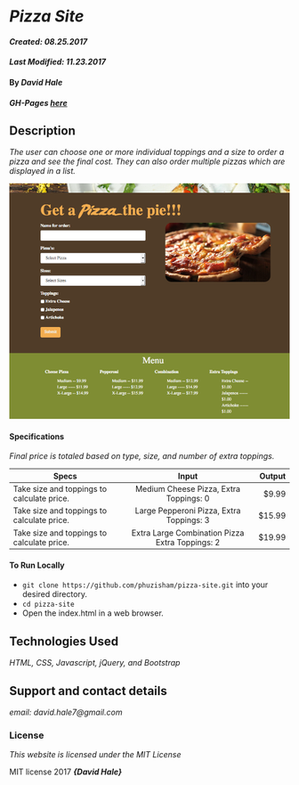 # _Pizza Site_

#### _Created: 08.25.2017_
#### _Last Modified: 11.23.2017_

#### By _**David Hale**_

#### _GH-Pages [here](https://phuzisham.github.io/pizza-site/)_

## Description

_The user can choose one or more individual toppings and a size to order a pizza and see the final cost. They can also order multiple pizzas which are displayed in a list._

![Screenshot](https://github.com/phuzisham/pizza-site/blob/master/img/cap.png "Screen Capture")

#### Specifications

_Final price is totaled based on type, size, and number of extra toppings._

| Specs        | Input           | Output  |
| ------------- |:-------------:| -----:|
| Take size and toppings to calculate price.| Medium Cheese Pizza, Extra Toppings: 0| $9.99 |
| Take size and toppings to calculate price.| Large Pepperoni Pizza, Extra Toppings: 3| $15.99 |
| Take size and toppings to calculate price.| Extra Large Combination Pizza Extra Toppings: 2| $19.99 |


#### To Run Locally
* `git clone https://github.com/phuzisham/pizza-site.git` into your desired directory.
* `cd pizza-site`
* Open the index.html in a web browser.

## Technologies Used

_HTML, CSS, Javascript, jQuery, and Bootstrap_

## Support and contact details

_email: david.hale7@gmail.com_

### License

*This website is licensed under the MIT License*

MIT license 2017 **_{David Hale}_**
